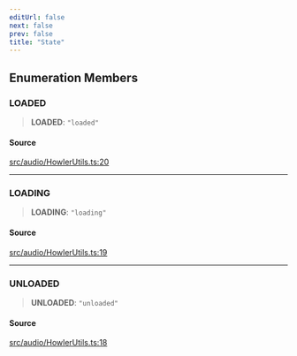```yaml
---
editUrl: false
next: false
prev: false
title: "State"
---
```


## Enumeration Members

### LOADED

> **LOADED**: `"loaded"`

#### Source

[src/audio/HowlerUtils.ts:20](https://github.com/relishinc/dill-pixel/blob/543438455c9a47928084300159416186c2aa1095/src/audio/HowlerUtils.ts#L20)

***

### LOADING

> **LOADING**: `"loading"`

#### Source

[src/audio/HowlerUtils.ts:19](https://github.com/relishinc/dill-pixel/blob/543438455c9a47928084300159416186c2aa1095/src/audio/HowlerUtils.ts#L19)

***

### UNLOADED

> **UNLOADED**: `"unloaded"`

#### Source

[src/audio/HowlerUtils.ts:18](https://github.com/relishinc/dill-pixel/blob/543438455c9a47928084300159416186c2aa1095/src/audio/HowlerUtils.ts#L18)
